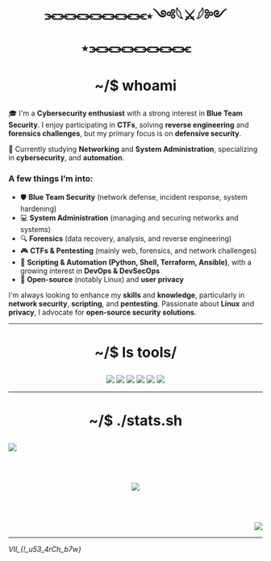 # <p align="center">⫘⫘⫘⫘⫘⫘⫘⫘⋆༺𓆩⚔𓆪༻⋆⫘⫘⫘⫘⫘⫘⫘⫘</p>

# <p align="center">~/$ whoami</p>

🎓 I'm a **Cybersecurity enthusiast** with a strong interest in **Blue Team Security**. I enjoy participating in **CTFs**, solving **reverse engineering** and **forensics challenges**, but my primary focus is on **defensive security**.

🐧 Currently studying **Networking** and **System Administration**, specializing in **cybersecurity**, and **automation**.

### **A few things I’m into:**

- 🛡️ **Blue Team Security** (network defense, incident response, system hardening)
- 💻 **System Administration** (managing and securing networks and systems)
- 🔍 **Forensics** (data recovery, analysis, and reverse engineering)
- 🎮 **CTFs & Pentesting** (mainly web, forensics, and network challenges)
- 🐍 **Scripting & Automation (Python, Shell, Terraform, Ansible)**, with a growing interest in **DevOps & DevSecOps**
- 🐧 **Open-source** (notably Linux) and **user privacy**

I'm always looking to enhance my **skills** and **knowledge**, particularly in **network security**, **scripting**, and **pentesting**. Passionate about **Linux** and **privacy**, I advocate for **open-source security solutions**.


---
# <p align="center">~/$ ls tools/</p>

<p align="center">
  <img src="https://img.shields.io/badge/Linux-FCC624?style=for-the-badge&logo=linux&logoColor=black"/>
  <img src="https://img.shields.io/badge/Docker-2496ED?style=for-the-badge&logo=docker&logoColor=white"/>
  <img src="https://img.shields.io/badge/Python-3776AB?style=for-the-badge&logo=python&logoColor=white"/>
  <img src="https://img.shields.io/badge/Bash-4EAA25?style=for-the-badge&logo=gnubash&logoColor=white"/>
  <img src="https://img.shields.io/badge/HTML5-E34F26?style=for-the-badge&logo=html5&logoColor=white"/>
  <img src="https://img.shields.io/badge/CSS3-1572B6?style=for-the-badge&logo=css3&logoColor=white"/>
</p>


---

# <p align="center">~/$ ./stats.sh</p>

  <p align="left"><img src="https://github-readme-stats.vercel.app/api/top-langs/?username=caesesia&layout=compact&theme=vision-friendly-dark"/></p>
  <br>
  <br>
  <p align="center"><img src="https://github-readme-stats.vercel.app/api/pin/?username=caesesia&repo=jogos&layout=compact&theme=vision-friendly-dark"/></p>
  <br>
  <br>
  <p align="right"><img src="https://github-readme-streak-stats.herokuapp.com/?user=caesesia&theme=vision-friendly-dark"/></p>


---
<!--
## 📫 If you’re into **defensive security**, **network administration**, **DevOps**, **open-source**, or **privacy**, feel free to connect :
- ✉️ Email: `REDACTED`
- 🌐 Portfolio (in build): `REDACTED`

---
-->

*VII_{!_u53_4rCh_b7w}*
